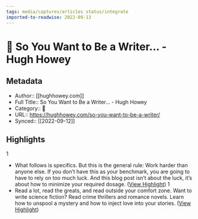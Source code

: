 ```yaml
---
tags: media/captures/articles status/integrate
imported-to-readwise: 2022-09-13
---
```

# 📰 So You Want to Be a Writer... - Hugh Howey

## Metadata
- Author:: [[hughhowey.com]]
- Full Title:: So You Want to Be a Writer... - Hugh Howey
- Category:: 📰
- URL:: https://hughhowey.com/so-you-want-to-be-a-writer/
- Synced:: [[2022-09-12]]

## Highlights
1
- What follows is specifics. But this is the general rule: Work harder than anyone else. If you don’t have this as your benchmark, you are going to have to rely on too much luck. And this blog post isn’t about the luck, it’s about how to minimize your required dosage. ([View Highlight](https://instapaper.com/read/1534564649/20666702))
1
- Read a lot, read the greats, and read outside your comfort zone. Want to write science fiction? Read crime thrillers and romance novels. Learn how to unspool a mystery and how to inject love into your stories. ([View Highlight](https://instapaper.com/read/1534564649/20666717))
